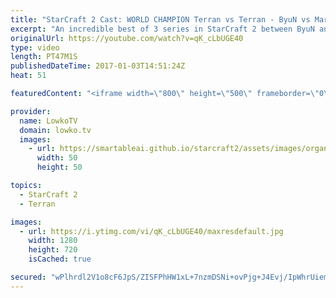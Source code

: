 ```yaml
---
title: "StarCraft 2 Cast: WORLD CHAMPION Terran vs Terran - ByuN vs Maru!"
excerpt: "An incredible best of 3 series in StarCraft 2 between ByuN and Maru. Subscribe for more videos: http://lowko.tv/youtube More StarCraft 2 Casts: https://goo.gl/qma5gW  Terran versus Terran is an incredibly technical matchup. One misstep and the Siege Tanks of your opponent will be able to obliterate your"
originalUrl: https://youtube.com/watch?v=qK_cLbUGE40
type: video
length: PT47M1S
publishedDateTime: 2017-01-03T14:51:24Z
heat: 51

featuredContent: "<iframe width=\"800\" height=\"500\" frameborder=\"0\" src=\"https://www.youtube.com/embed/qK_cLbUGE40\" allow=\"accelerometer; autoplay; encrypted-media; gyroscope; picture-in-picture\" allowfullscreen></iframe>"

provider:
  name: LowkoTV
  domain: lowko.tv
  images:
    - url: https://smartableai.github.io/starcraft2/assets/images/organizations/lowko.tv-50x50.jpg
      width: 50
      height: 50

topics:
  - StarCraft 2
  - Terran

images:
  - url: https://i.ytimg.com/vi/qK_cLbUGE40/maxresdefault.jpg
    width: 1280
    height: 720
    isCached: true

secured: "wPlhrdl2V1o8cF6JpS/ZISFPhHW1xL+7nzmDSNi+ovPjg+J4Evj/IpWhrUiemdZd1J/3Zbfq1WiiuIELN1IW6IvxzhvS2h6z7W65qIz2vxMQvEVGcpNPJe8UF6Y1ZUfiJQp1Wf91d/2mQyAiMm9F0/QWbK5ltDrx+uhma3YFD1BxwHvDuybB87eGQDNWvA8JquvH9tLrza5MGa3HxiDUtpUpHmjjMpchWw62Hvc4dqhWvIaNgBpbzky04BMlxQQCMkdCtIX3o6r7OmCi9MtFMzh7Cuno/mhhuddCSKk3UmwFUzfTT4NyRYQqNY4uOhikBJS+11cO3vQHMHelOTEkz5hcdOZHrO4LMpx3rC5v0fH8xw81nU6cZGAEt19pxq9NpBww/gbNtkF3h1HYzqnWzu28y5fUqtEkU7p2oasQ5HCGsVVSbCSuX+CE0NWQMrOy;/5+KPNGlGfvh1siLT2oMtg=="
---
```


